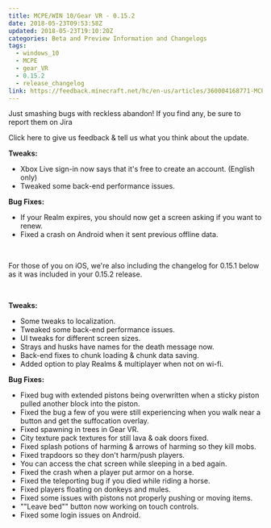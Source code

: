 ```yaml
---
title: MCPE/WIN 10/Gear VR - 0.15.2
date: 2018-05-23T09:53:58Z
updated: 2018-05-23T19:10:20Z
categories: Beta and Preview Information and Changelogs
tags:
  - windows_10
  - MCPE
  - gear_VR
  - 0.15.2
  - release_changelog
link: https://feedback.minecraft.net/hc/en-us/articles/360004168771-MCPE-WIN-10-Gear-VR-0-15-2
---
```


Just smashing bugs with reckless abandon! If you find any, be sure to report them on Jira

Click here to give us feedback & tell us what you think about the update.

**Tweaks:**

- Xbox Live sign-in now says that it's free to create an account. (English only)
- Tweaked some back-end performance issues.

**Bug Fixes:**

- If your Realm expires, you should now get a screen asking if you want to renew.
- Fixed a crash on Android when it sent previous offline data.

 

For those of you on iOS, we're also including the changelog for 0.15.1 below as it was included in your 0.15.2 release.

 

**Tweaks:**

- Some tweaks to localization.
- Tweaked some back-end performance issues.
- UI tweaks for different screen sizes.
- Strays and husks have names for the death message now.
- Back-end fixes to chunk loading & chunk data saving.
- Added option to play Realms & multiplayer when not on wi-fi.

**Bug Fixes:**

- Fixed bug with extended pistons being overwritten when a sticky piston pulled another block into the piston.
- Fixed the bug a few of you were still experiencing when you walk near a button and get the suffocation overlay.
- Fixed spawning in trees in Gear VR.
- City texture pack textures for still lava & oak doors fixed.
- Fixed splash potions of harming & arrows of harming so they kill mobs.
- Fixed trapdoors so they don't harm/push players.
- You can access the chat screen while sleeping in a bed again.
- Fixed the crash when a player put armor on a horse.
- Fixed the teleporting bug if you died while riding a horse.
- Fixed players floating on donkeys and mules.
- Fixed some issues with pistons not properly pushing or moving items.
- ""Leave bed"" button now working on touch controls.
- Fixed some login issues on Android.

<div>

 

</div>
